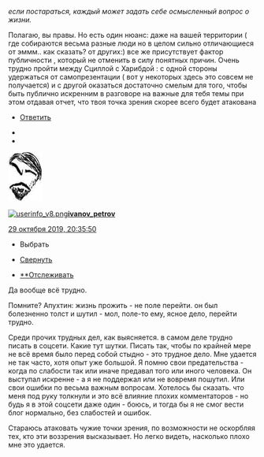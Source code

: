 *если постараться, каждый может задать себе осмысленный вопрос о жизни.*

Полагаю, вы правы. Но есть один нюанс: даже на вашей территории ( где собираются весьма разные люди но в целом сильно отличающиеся от эммм.. как сказать? от других:) все же присутствует фактор публичности , который не отменить в силу понятных причин. Очень трудно пройти между Сциллой с Харибдой : с одной стороны удержаться от самопрезентации ( вот у некоторых здесь это совсем не получается) и с другой оказаться достаточно смелым для того, чтобы быть публично искренним в разговоре на важные для тебя темы при этом отдавая отчет, что твоя точка зрения скорее всего будет атакована

- [Ответить](https://ivanov-petrov.livejournal.com/2217791.html?replyto=140370751)

-
-

 <div style="display: none;">  </div>

 [![3659258](../_resources/3659258)](https://ivanov-petrov.livejournal.com/)

[![userinfo_v8.png](userinfo_v8-1.png)](https://ivanov-petrov.livejournal.com/profile)[**ivanov_petrov**](https://ivanov-petrov.livejournal.com/)

 [29 октября 2019, 20:35:50](https://ivanov-petrov.livejournal.com/2217791.html?thread=140412479#t140412479)

- Выбрать

- [Свернуть](https://ivanov-petrov.livejournal.com/2217791.html?thread=140412479#t140412479)

- [**Отслеживать](https://www.livejournal.com/manage/subscriptions/comments.bml?talkid=140412479&journal=ivanov_petrov)

Да вообще всё трудно.

Помните? Апухтин: жизнь прожить - не поле перейти. он был болезненно толст и шутил - мол, поле-то ему, ясное дело, перейти трудно.

Среди прочих трудных дел, как выясняется. в самом деле трудно писать в соцсети. Какие тут шутки. Писать так, чтобы по крайней мере не всё время было перед собой стыдно - это трудное дело. Мне удается не так часто, хотя опыт уже большой. Я помню свои предательства - когда по слабости так или иначе предавал того или иного человека. Он выступал искренне - а я не поддержал или не вовремя пошутил. Или свои ошибки по весьма важным вопросам. Хотелось бы сказать. что меня под руку толкнули и это всё влияние плохих комментаторов - но будь я в этой соцсети даже один - боюсь, и тогда бы я не смог вести блог нормально, без слабостей и ошибок.

Стараюсь атаковать чужие точки зрения, по возможности не оскорбляя тех, кто эти воззрения высказывает. Но легко видеть, насколько плохо мне это удается.

<div style="display: none;">  </div>

<div style="display: none;">  </div>